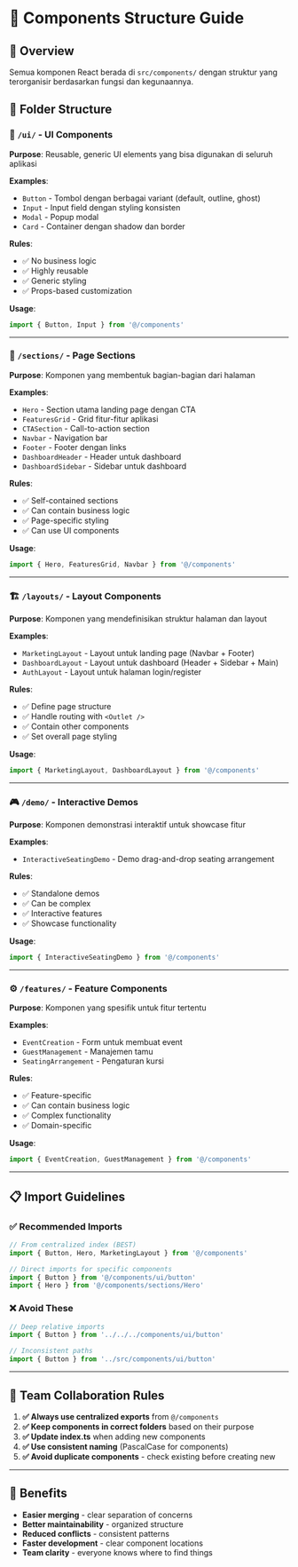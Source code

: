 # 📁 Components Structure Guide

## 🎯 **Overview**
Semua komponen React berada di `src/components/` dengan struktur yang terorganisir berdasarkan fungsi dan kegunaannya.

## 📂 **Folder Structure**

### 🎨 **`/ui/` - UI Components**
**Purpose**: Reusable, generic UI elements yang bisa digunakan di seluruh aplikasi

**Examples**:
- `Button` - Tombol dengan berbagai variant (default, outline, ghost)
- `Input` - Input field dengan styling konsisten
- `Modal` - Popup modal
- `Card` - Container dengan shadow dan border

**Rules**:
- ✅ No business logic
- ✅ Highly reusable
- ✅ Generic styling
- ✅ Props-based customization

**Usage**:
```typescript
import { Button, Input } from '@/components'
```

---

### 📄 **`/sections/` - Page Sections**
**Purpose**: Komponen yang membentuk bagian-bagian dari halaman

**Examples**:
- `Hero` - Section utama landing page dengan CTA
- `FeaturesGrid` - Grid fitur-fitur aplikasi
- `CTASection` - Call-to-action section
- `Navbar` - Navigation bar
- `Footer` - Footer dengan links
- `DashboardHeader` - Header untuk dashboard
- `DashboardSidebar` - Sidebar untuk dashboard

**Rules**:
- ✅ Self-contained sections
- ✅ Can contain business logic
- ✅ Page-specific styling
- ✅ Can use UI components

**Usage**:
```typescript
import { Hero, FeaturesGrid, Navbar } from '@/components'
```

---

### 🏗️ **`/layouts/` - Layout Components**
**Purpose**: Komponen yang mendefinisikan struktur halaman dan layout

**Examples**:
- `MarketingLayout` - Layout untuk landing page (Navbar + Footer)
- `DashboardLayout` - Layout untuk dashboard (Header + Sidebar + Main)
- `AuthLayout` - Layout untuk halaman login/register

**Rules**:
- ✅ Define page structure
- ✅ Handle routing with `<Outlet />`
- ✅ Contain other components
- ✅ Set overall page styling

**Usage**:
```typescript
import { MarketingLayout, DashboardLayout } from '@/components'
```

---

### 🎮 **`/demo/` - Interactive Demos**
**Purpose**: Komponen demonstrasi interaktif untuk showcase fitur

**Examples**:
- `InteractiveSeatingDemo` - Demo drag-and-drop seating arrangement

**Rules**:
- ✅ Standalone demos
- ✅ Can be complex
- ✅ Interactive features
- ✅ Showcase functionality

**Usage**:
```typescript
import { InteractiveSeatingDemo } from '@/components'
```

---

### ⚙️ **`/features/` - Feature Components**
**Purpose**: Komponen yang spesifik untuk fitur tertentu

**Examples**:
- `EventCreation` - Form untuk membuat event
- `GuestManagement` - Manajemen tamu
- `SeatingArrangement` - Pengaturan kursi

**Rules**:
- ✅ Feature-specific
- ✅ Can contain business logic
- ✅ Complex functionality
- ✅ Domain-specific

**Usage**:
```typescript
import { EventCreation, GuestManagement } from '@/components'
```

---

## 📋 **Import Guidelines**

### ✅ **Recommended Imports**
```typescript
// From centralized index (BEST)
import { Button, Hero, MarketingLayout } from '@/components'

// Direct imports for specific components
import { Button } from '@/components/ui/button'
import { Hero } from '@/components/sections/Hero'
```

### ❌ **Avoid These**
```typescript
// Deep relative imports
import { Button } from '../../../components/ui/button'

// Inconsistent paths
import { Button } from '../src/components/ui/button'
```

---

## 🔄 **Team Collaboration Rules**

1. **✅ Always use centralized exports** from `@/components`
2. **✅ Keep components in correct folders** based on their purpose
3. **✅ Update index.ts** when adding new components
4. **✅ Use consistent naming** (PascalCase for components)
5. **✅ Avoid duplicate components** - check existing before creating new

---

## 🚀 **Benefits**

- **Easier merging** - clear separation of concerns
- **Better maintainability** - organized structure
- **Reduced conflicts** - consistent patterns
- **Faster development** - clear component locations
- **Team clarity** - everyone knows where to find things
